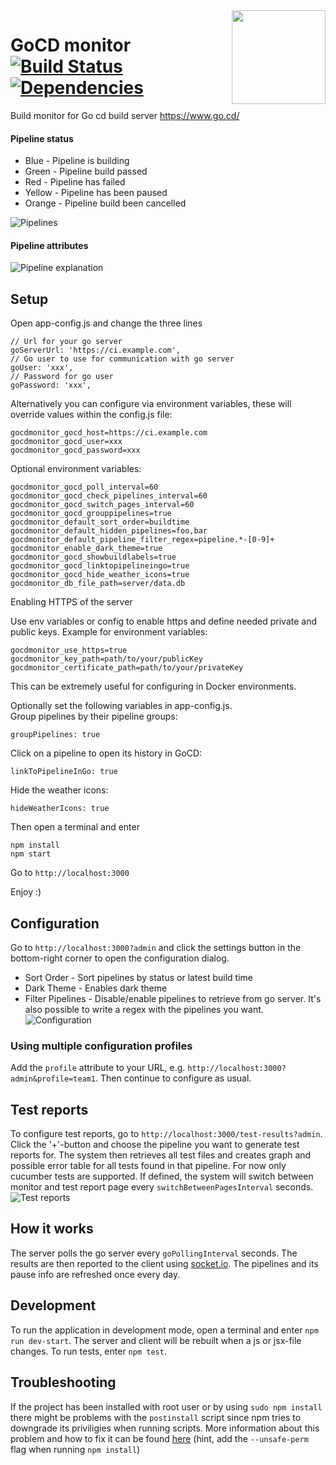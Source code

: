 <img src="https://github.com/karmats/gocd-monitor/blob/master/assets/images/logo.png?raw=true" width="150" align="right" />


# GoCD monitor [![Build Status](https://travis-ci.org/karmats/gocd-monitor.svg?branch=master)](https://travis-ci.org/karmats/gocd-monitor) [![Dependencies](https://david-dm.org/karmats/gocd-monitor.svg)](https://david-dm.org/karmats/gocd-monitor)

Build monitor for Go cd build server https://www.go.cd/
#### Pipeline status
* Blue - Pipeline is building
* Green - Pipeline build passed
* Red - Pipeline has failed
* Yellow - Pipeline has been paused
* Orange - Pipeline build been cancelled

![Pipelines](https://github.com/karmats/gocd-monitor/blob/gh-pages/images/pipelines.png?raw=true)

#### Pipeline attributes
![Pipeline explanation](https://github.com/karmats/gocd-monitor/blob/gh-pages/images/pipeline-expl.png?raw=true)

## Setup
Open app-config.js and change the three lines
```
// Url for your go server
goServerUrl: 'https://ci.example.com',
// Go user to use for communication with go server
goUser: 'xxx',
// Password for go user
goPassword: 'xxx',
  ```

Alternatively you can configure via environment variables, these will override values within the config.js file:

```
gocdmonitor_gocd_host=https://ci.example.com
gocdmonitor_gocd_user=xxx
gocdmonitor_gocd_password=xxx
```

Optional environment variables:
```
gocdmonitor_gocd_poll_interval=60
gocdmonitor_gocd_check_pipelines_interval=60
gocdmonitor_gocd_switch_pages_interval=60
gocdmonitor_gocd_grouppipelines=true
gocdmonitor_default_sort_order=buildtime
gocdmonitor_default_hidden_pipelines=foo,bar
gocdmonitor_default_pipeline_filter_regex=pipeline.*-[0-9]+
gocdmonitor_enable_dark_theme=true
gocdmonitor_gocd_showbuildlabels=true
gocdmonitor_gocd_linktopipelineingo=true
gocdmonitor_gocd_hide_weather_icons=true
gocdmonitor_db_file_path=server/data.db
```

Enabling HTTPS of the server

Use env variables or config to enable https and define needed private and public keys. Example for environment variables:
```
gocdmonitor_use_https=true
gocdmonitor_key_path=path/to/your/publicKey
gocdmonitor_certificate_path=path/to/your/privateKey
```

This can be extremely useful for configuring in Docker environments.


Optionally set the following variables in app-config.js.  
Group pipelines by their pipeline groups:
```
groupPipelines: true
```
Click on a pipeline to open its history in GoCD:
```
linkToPipelineInGo: true
```
Hide the weather icons:
```
hideWeatherIcons: true
```

Then open a terminal and enter
```
npm install
npm start
```
Go to `http://localhost:3000`

Enjoy :)

## Configuration
Go to `http://localhost:3000?admin` and click the settings button in the bottom-right corner to open the configuration dialog.
* Sort Order - Sort pipelines by status or latest build time
* Dark Theme - Enables dark theme
* Filter Pipelines - Disable/enable pipelines to retrieve from go server. It's also possible to write a regex with the pipelines you want.
![Configuration](https://github.com/karmats/gocd-monitor/blob/gh-pages/images/configuration.png?raw=true)

### Using multiple configuration profiles

Add the `profile` attribute to your URL, e.g. `http://localhost:3000?admin&profile=team1`. Then continue to configure as usual.

## Test reports
To configure test reports, go to `http://localhost:3000/test-results?admin`. Click the '+'-button and choose the pipeline you want to generate test reports for. The system then retrieves all test files and creates graph and possible error table for all tests found in that pipeline. For now only cucumber tests are supported. If defined, the system will switch between monitor and test report page every `switchBetweenPagesInterval` seconds.
![Test reports](https://github.com/karmats/gocd-monitor/blob/gh-pages/images/test-report.png?raw=true)

## How it works
The server polls the go server every `goPollingInterval` seconds. The results are then reported to the client using [socket.io](http://socket.io/). The pipelines and its pause info are refreshed once every day.

## Development
To run the application in development mode, open a terminal and enter `npm run dev-start`. The server and client will be rebuilt when a js or jsx-file changes.
To run tests, enter `npm test`.

## Troubleshooting
If the project has been installed with root user or by using `sudo npm install` there might be problems with the `postinstall` script since npm tries to downgrade its priviligies when running scripts. More information about this problem and how to fix it can be found [here](https://til.codes/npm-install-failed-with-cannot-run-in-wd-2/) (hint, add the `--unsafe-perm` flag when running `npm install`)
